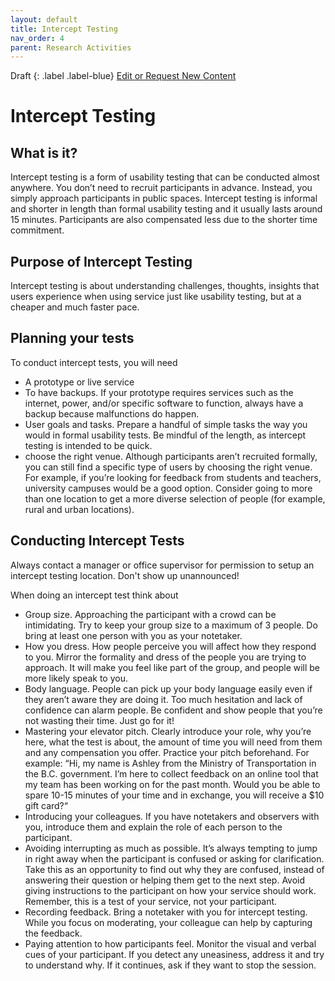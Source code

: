 ```yaml
---
layout: default
title: Intercept Testing
nav_order: 4
parent: Research Activities
---
```

Draft
{: .label .label-blue}
[Edit or Request New Content](https://github.com/bcgov/user-research-guide/issues/new/choose)
# Intercept Testing

## What is it?

Intercept testing is a form of usability testing that can be conducted almost anywhere. You don’t need to recruit participants in advance. Instead, you simply approach participants in public spaces. Intercept testing is informal and shorter in length than formal usability testing and it usually lasts around 15 minutes. Participants are also compensated less due to the shorter time commitment.

## Purpose of Intercept Testing

Intercept testing is about understanding challenges, thoughts, insights that users experience when using service just like usability testing, but at a cheaper and much faster pace.

## Planning your tests

To conduct intercept tests, you will need

- A prototype or live service
- To have backups. If your prototype requires services such as the internet, power, and/or specific software to function, always have a backup because malfunctions do happen.
- User goals and tasks. Prepare a handful of simple tasks the way you would in formal usability tests. Be mindful of the length, as intercept testing is intended to be quick.
- choose the right venue. Although participants aren’t recruited formally, you can still find a specific type of users by choosing the right venue. For example, if you’re looking for feedback from students and teachers, university campuses would be a good option. Consider going to more than one location to get a more diverse selection of people (for example, rural and urban locations).

## Conducting Intercept Tests

Always contact a manager or office supervisor for permission to setup an intercept testing location. Don't show up unannounced!

When doing an intercept test think about

- Group size. Approaching the participant with a crowd can be intimidating. Try to keep your group size to a maximum of 3 people. Do bring at least one person with you as your notetaker.
- How you dress. How people perceive you will affect how they respond to you. Mirror the formality and dress of the people you are trying to approach. It will make you feel like part of the group, and people will be more likely speak to you.
- Body language. People can pick up your body language easily even if they aren’t aware they are doing it. Too much hesitation and lack of confidence can alarm people. Be confident and show people that you’re not wasting their time. Just go for it!
- Mastering your elevator pitch. Clearly introduce your role, why you’re here, what the test is about, the amount of time you will need from them and any compensation you offer. Practice your pitch beforehand. For example: “Hi, my name is Ashley from the Ministry of Transportation in the B.C. government. I’m here to collect feedback on an online tool that my team has been working on for the past month. Would you be able to spare 10-15 minutes of your time and in exchange, you will receive a $10 gift card?“
- Introducing your colleagues. If you have notetakers and observers with you, introduce them and explain the role of each person to the participant.
- Avoiding interrupting as much as possible. It’s always tempting to jump in right away when the participant is confused or asking for clarification. Take this as an opportunity to find out why they are confused, instead of answering their question or helping them get to the next step. Avoid giving instructions to the participant on how your service should work. Remember, this is a test of your service, not your participant.
- Recording feedback. Bring a notetaker with you for intercept testing. While you focus on moderating, your colleague can help by capturing the feedback.
- Paying attention to how participants feel. Monitor the visual and verbal cues of your participant. If you detect any uneasiness, address it and try to understand why. If it continues, ask if they want to stop the session.
